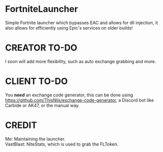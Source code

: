 
# FortniteLauncher
Simple Fortnite launcher which bypasses EAC and allows for dll injection, it also allows for efficiently using Epic's services on older builds!

# CREATOR TO-DO
I soon will add more flexibility, such as auto exchange grabbing and more.

# CLIENT TO-DO
You **need** an exchange code generator, this can be done using https://github.com/ThisNils/exchange-code-generator, a Discord bot like Carbide or AK47, or the manual way.


# CREDIT
Me: Maintaining the launcher.  
VastBlast: NiteStats, which is used to grab the FLToken.
